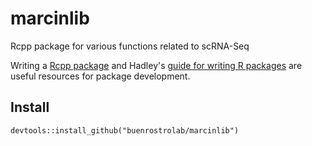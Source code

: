 # marcinlib
Rcpp package for various functions related to scRNA-Seq

Writing a [Rcpp package](http://dirk.eddelbuettel.com/code/rcpp/Rcpp-package.pdf) and Hadley's [guide for writing R packages](http://r-pkgs.had.co.nz/) are useful resources for package development.

## Install
```
devtools::install_github("buenrostrolab/marcinlib")
```

